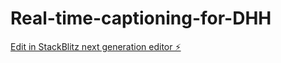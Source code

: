 # Real-time-captioning-for-DHH

[Edit in StackBlitz next generation editor ⚡️](https://stackblitz.com/~/github.com/Bwrite-code/Real-time-captioning-for-DHH)